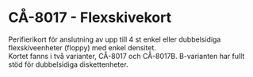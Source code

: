 # CÅ-8017 - Flexskivekort
Perifierikort för anslutning av upp till 4 st enkel eller dubbelsidiga flexskiveenheter (floppy) med enkel densitet.  
Kortet fanns i två varianter, CÅ-8017 och CÅ-8017B. B-varianten har fullt stöd för dubbelsidiga diskettenheter.